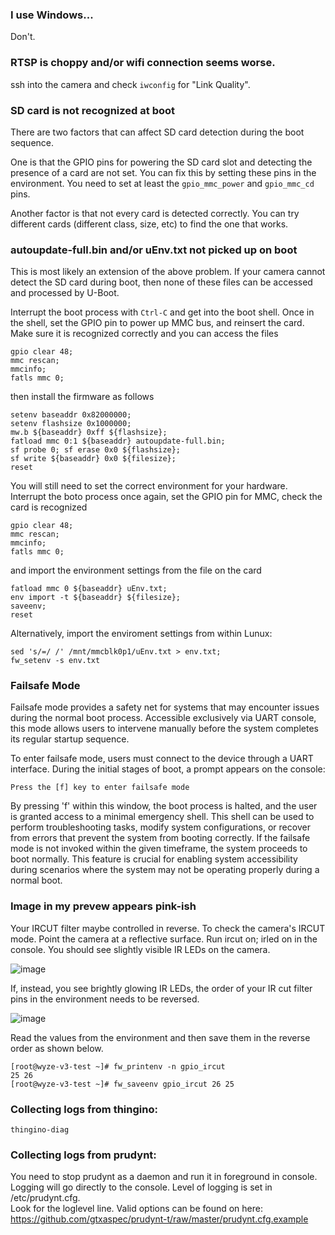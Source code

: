 ### I use Windows...

Don't.

### RTSP is choppy and/or wifi connection seems worse.

ssh into the camera and check `iwconfig` for "Link Quality".  

### SD card is not recognized at boot

There are two factors that can affect SD card detection during the boot sequence.

One is that the GPIO pins for powering the SD card slot and detecting the presence of a card are not set.
You can fix this by setting these pins in the environment.
You need to set at least the `gpio_mmc_power` and `gpio_mmc_cd` pins.

Another factor is that not every card is detected correctly.
You can try different cards (different class, size, etc) to find the one that works.

### autoupdate-full.bin and/or uEnv.txt not picked up on boot

This is most likely an extension of the above problem.
If your camera cannot detect the SD card during boot, then none of these files can be accessed and processed by U-Boot.

Interrupt the boot process with `Ctrl-C` and get into the boot shell.
Once in the shell, set the GPIO pin to power up MMC bus, and reinsert the card. 
Make sure it is recognized correctly and you can access the files

```
gpio clear 48;
mmc rescan;
mmcinfo;
fatls mmc 0;
```

then install the firmware as follows

```
setenv baseaddr 0x82000000;
setenv flashsize 0x1000000;
mw.b ${baseaddr} 0xff ${flashsize};
fatload mmc 0:1 ${baseaddr} autoupdate-full.bin;
sf probe 0; sf erase 0x0 ${flashsize};
sf write ${baseaddr} 0x0 ${filesize};
reset
```

You will still need to set the correct environment for your hardware.
Interrupt the boto process once again, set the GPIO pin for MMC,
check the card is recognized

```
gpio clear 48;
mmc rescan;
mmcinfo;
fatls mmc 0;
```

and import the environment settings from the file on the card

```
fatload mmc 0 ${baseaddr} uEnv.txt;
env import -t ${baseaddr} ${filesize};
saveenv;
reset
```

Alternatively, import the enviroment settings from within Lunux:

```
sed 's/=/ /' /mnt/mmcblk0p1/uEnv.txt > env.txt;
fw_setenv -s env.txt
```

### Failsafe Mode

Failsafe mode provides a safety net for systems that may encounter issues during the normal boot process. Accessible exclusively via UART console, this mode allows users to intervene manually before the system completes its regular startup sequence. 

To enter failsafe mode, users must connect to the device through a UART interface. During the initial stages of boot, a prompt appears on the console: 

`Press the [f] key to enter failsafe mode`

By pressing 'f' within this window, the boot process is halted, and the user is granted access to a minimal emergency shell. This shell can be used to perform troubleshooting tasks, modify system configurations, or recover from errors that prevent the system from booting correctly. If the failsafe mode is not invoked within the given timeframe, the system proceeds to boot normally. This feature is crucial for enabling system accessibility during scenarios where the system may not be operating properly during a normal boot.

### Image in my prevew appears pink-ish

Your IRCUT filter maybe controlled in reverse. To check the camera's IRCUT mode. Point the camera at a reflective surface. Run ircut on; irled on in the console. You should see slightly visible IR LEDs on the camera. 

![image](https://github.com/themactep/thingino-firmware/assets/37488/eb0baeac-d882-4029-85f8-e633354e5ea8)

If, instead, you see brightly glowing IR LEDs, the order of your IR cut filter pins in the environment needs to be reversed.

![image](https://github.com/themactep/thingino-firmware/assets/37488/c9660287-502b-4c3a-91cc-e5f9950c0c29)

Read the values from the environment and then save them in the reverse order as shown below.

```
[root@wyze-v3-test ~]# fw_printenv -n gpio_ircut
25 26
[root@wyze-v3-test ~]# fw_saveenv gpio_ircut 26 25
```

### Collecting logs from thingino:
`thingino-diag`

### Collecting logs from prudynt:
You need to stop prudynt as a daemon and run it in foreground in console. Logging will go directly to the console. Level of logging is set in /etc/prudynt.cfg.  
Look for the loglevel line.
Valid options can be found on here: https://github.com/gtxaspec/prudynt-t/raw/master/prudynt.cfg.example